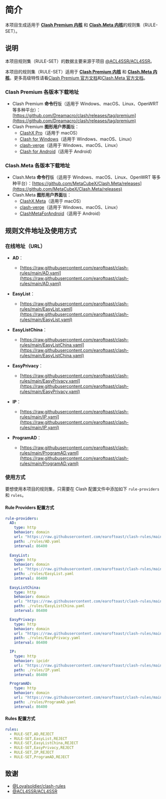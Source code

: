 # 简介

本项目生成适用于 [**Clash Premium 内核**](https://github.com/Dreamacro/clash/releases/tag/premium) 和 [**Clash.Meta 内核**](https://github.com/MetaCubeX/Clash.Meta)的规则集（RULE-SET）。

## 说明

本项目规则集（RULE-SET）的数据主要来源于项目 [@ACL4SSR/ACL4SSR](https://github.com/ACL4SSR/ACL4SSR/tree/master)。

本项目的规则集（RULE-SET）适用于 [**Clash Premium 内核**](https://github.com/Dreamacro/clash/releases/tag/premium) 和 [**Clash.Meta 内核**](https://github.com/MetaCubeX/Clash.Meta)。更多高级特性请看[Clash Premium 官方文档](https://github.com/Dreamacro/clash/wiki/Clash-Premium-Features)和[Clash.Meta 官方文档](https://docs.metacubex.one/)。

### Clash Premium 各版本下载地址

- Clash Premium **命令行**版（适用于 Windows、macOS、Linux、OpenWRT 等多种平台）：[https://github.com/Dreamacro/clash/releases/tag/premium](https://github.com/Dreamacro/clash/releases/tag/premium)
- Clash Premium **图形用户界面**版：
  - [ClashX Pro](https://install.appcenter.ms/users/clashx/apps/clashx-pro/distribution_groups/public)（适用于 macOS）
  - [Clash for Windows](https://github.com/Fndroid/clash_for_windows_pkg/releases)（适用于 Windows、macOS、Linux）
  - [clash-verge](https://github.com/zzzgydi/clash-verge/releases)（适用于 Windows、macOS、Linux）
  - [Clash for Android](https://github.com/Kr328/ClashForAndroid/releases)（适用于 Android）

### Clash.Meta 各版本下载地址

- Clash.Meta **命令行**版（适用于 Windows、macOS、Linux、OpenWRT 等多种平台）：[https://github.com/MetaCubeX/Clash.Meta/releases](https://github.com/MetaCubeX/Clash.Meta/releases)
- Clash.Meta **图形用户界面**版：
  - [ClashX.Meta](https://github.com/MetaCubeX/ClashX.Meta/releases)（适用于 macOS）
  - [clash-verge](https://github.com/zzzgydi/clash-verge/releases)（适用于 Windows、macOS、Linux）
  - [ClashMetaForAndroid](https://github.com/MetaCubeX/ClashMetaForAndroid/releases)（适用于 Android）

## 规则文件地址及使用方式

### 在线地址（URL）

- **AD**：
  - [https://raw.githubusercontent.com/earoftoast/clash-rules/main/AD.yaml](https://raw.githubusercontent.com/earoftoast/clash-rules/main/AD.yaml)

- **EasyList**：
  - [https://raw.githubusercontent.com/earoftoast/clash-rules/main/EasyList.yaml](https://raw.githubusercontent.com/earoftoast/clash-rules/main/EasyList.yaml)

- **EasyListChina**：
  - [https://raw.githubusercontent.com/earoftoast/clash-rules/main/EasyListChina.yaml](https://raw.githubusercontent.com/earoftoast/clash-rules/main/EasyListChina.yaml)

- **EasyPrivacy**：
  - [https://raw.githubusercontent.com/earoftoast/clash-rules/main/EasyPrivacy.yaml](https://raw.githubusercontent.com/earoftoast/clash-rules/main/EasyPrivacy.yaml)

- **IP**：
  - [https://raw.githubusercontent.com/earoftoast/clash-rules/main/IP.yaml](https://raw.githubusercontent.com/earoftoast/clash-rules/main/IP.yaml)

- **ProgramAD**：
  - [https://raw.githubusercontent.com/earoftoast/clash-rules/main/ProgramAD.yaml](https://raw.githubusercontent.com/earoftoast/clash-rules/main/ProgramAD.yaml)

### 使用方式

要想使用本项目的规则集，只需要在 Clash 配置文件中添加如下 `rule-providers` 和 `rules`。

#### Rule Providers 配置方式

```yaml
rule-providers:
  AD:
    type: http
    behavior: domain
    url: "https://raw.githubusercontent.com/earoftoast/clash-rules/main/AD.yaml"
    path: ./rules/AD.yaml
    interval: 86400
    
  EasyList:
    type: http
    behavior: domain
    url: "https://raw.githubusercontent.com/earoftoast/clash-rules/main/EasyList.yaml"
    path: ./rules/EasyList.yaml
    interval: 86400
    
  EasyListChina:
    type: http
    behavior: domain
    url: "https://raw.githubusercontent.com/earoftoast/clash-rules/main/EasyListChina.yaml"
    path: ./rules/EasyListChina.yaml
    interval: 86400

  EasyPrivacy:
    type: http
    behavior: domain
    url: "https://raw.githubusercontent.com/earoftoast/clash-rules/main/EasyPrivacy.yaml"
    path: ./rules/EasyPrivacy.yaml
    interval: 86400

  IP:
    type: http
    behavior: ipcidr
    url: "https://raw.githubusercontent.com/earoftoast/clash-rules/main/IP.yaml"
    path: ./rules/IP.yaml
    interval: 86400

  ProgramAD:
    type: http
    behavior: domain
    url: "https://raw.githubusercontent.com/earoftoast/clash-rules/main/ProgramAD.yaml"
    path: ./rules/ProgramAD.yaml
    interval: 86400
```

#### Rules 配置方式

```yaml
rules:
  - RULE-SET,AD,REJECT
  - RULE-SET,EasyList,REJECT
  - RULE-SET,EasyListChina,REJECT
  - RULE-SET,EasyPrivacy,REJECT
  - RULE-SET,IP,REJECT
  - RULE-SET,ProgramAD,REJECT
```

## 致谢

- [@Loyalsoldier/clash-rules](https://github.com/Loyalsoldier/clash-rules)
- [@ACL4SSR/ACL4SSR](https://github.com/ACL4SSR/ACL4SSR/tree/master)
